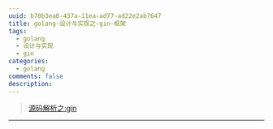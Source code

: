 ```yaml
---
uuid: b70b3ea0-437a-11ea-ad77-ad22e2ab7647
title: golang-设计与实现之-gin-框架
tags:
  - golang
  - 设计与实现
  - gin
categories:
  - golang
comments: false
description:
---
```







<!--more-->



> [源码解析之:gin](https://www.kancloud.cn/liuqing_will/the_source_code_analysis_of_gin/616920)




---
<link rel="stylesheet" href="http://yandex.st/highlightjs/6.1/styles/default.min.css">
<script src="http://yandex.st/highlightjs/6.1/highlight.min.js"></script>
<script>
hljs.tabReplace = ' ';
hljs.initHighlightingOnLoad();
</script>

<!-- > 来源：[https://leunggeorge.github.io/](https://leunggeorge.github.io/)   -->
